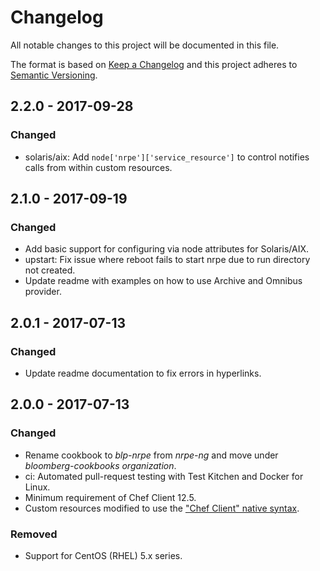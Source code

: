# Changelog
All notable changes to this project will be documented in this file.

The format is based on [Keep a Changelog](http://keepachangelog.com/en/1.0.0/)
and this project adheres to [Semantic Versioning](http://semver.org/spec/v2.0.0.html).

## 2.2.0 - 2017-09-28

### Changed
- solaris/aix: Add `node['nrpe']['service_resource']` to control
  notifies calls from within custom resources.

## 2.1.0 - 2017-09-19

### Changed
- Add basic support for configuring via node attributes for Solaris/AIX.
- upstart: Fix issue where reboot fails to start nrpe due to run directory not created.
- Update readme with examples on how to use Archive and Omnibus provider.

## 2.0.1 - 2017-07-13

### Changed
- Update readme documentation to fix errors in hyperlinks.

## 2.0.0 - 2017-07-13

### Changed
- Rename cookbook to _blp-nrpe_ from _nrpe-ng_ and move under _bloomberg-cookbooks organization_.
- ci: Automated pull-request testing with Test Kitchen and Docker for Linux.
- Minimum requirement of Chef Client 12.5.
- Custom resources modified to use the ["Chef Client" native syntax](https://docs.chef.io/custom_resources.html).

### Removed
- Support for CentOS (RHEL) 5.x series.
